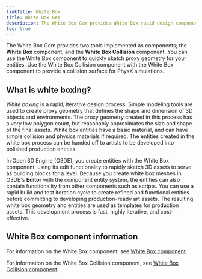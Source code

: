 ```yaml
---
linkTitle: White Box
title: White Box Gem
description: The White Box Gem provides White Box rapid design components for Open 3D Engine (O3DE).
toc: true
---
```


The White Box Gem provides two tools implemented as components; the **White Box** component, and the **White Box Collision** component. You can use the White Box component to quickly sketch proxy geometry for your entities. Use the White Box Collision component with the White Box component to provide a collision surface for PhysX simulations.

## What is white boxing?

*White boxing* is a rapid, iterative design process. Simple modeling tools are used to create proxy geometry that defines the shape and dimension of 3D objects and environments. The proxy geometry created in this process has a very low polygon count, but reasonably approximates the size and shape of the final assets. White box entities have a basic material, and can have simple collision and physics materials if required. The entities created in the white box process can be handed off to artists to be developed into polished production entities.

In Open 3D Engine (O3DE), you create entities with the White Box component, using its edit functionality to rapidly sketch 3D assets to serve as building blocks for a level. Because you create white box meshes in O3DE's **Editor** with the component entity system, the entities can also contain functionality from other components such as scripts. You can use a rapid build and test iteration cycle to create refined and functional entities before committing to developing production-ready art assets. The resulting white box geometry and entities are used as templates for production assets. This development process is fast, highly iterative, and cost-effective.

## White Box component information

For information on the White Box component, see [White Box component](/docs/user-guide/components/reference/white-box.md).

For information on the White Box Collision component, see [White Box Collision component](/docs/user-guide/components/reference/white-box-collider.md).
